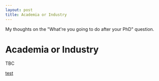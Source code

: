 ```yaml
---
layout: post
title: Academia or Industry
---
```

My thoughts on the "What're you going to do after your PhD" question. 

# Academia or Industry

TBC


[test](https://www.nature.com/articles/d41586-019-00948-7?fbclid=IwAR3eJ_LjO6QU-Xvns_RxrakknDhTMrXSYobimAJihjZ3z0c7GDYeHt4uQGE)

